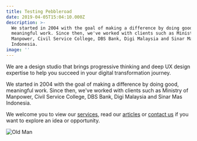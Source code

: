 ```yaml
---
title: Testing Pebbleroad
date: 2019-04-05T15:04:10.000Z
description: >-
  We started in 2004 with the goal of making a difference by doing good,
  meaningful work. Since then, we've worked with clients such as Ministry of
  Manpower, Civil Service College, DBS Bank, Digi Malaysia and Sinar Mas
  Indonesia.
image: ''
---
```

We are a design studio that brings progressive thinking and deep UX design expertise to help you succeed in your digital transformation journey.



We started in 2004 with the goal of making a difference by doing good, meaningful work. Since then, we've worked with clients such as Ministry of Manpower, Civil Service College, DBS Bank, Digi Malaysia and Sinar Mas Indonesia.



We welcome you to view our [services](https://www.pebbleroad.com/services), read our [articles](https://www.pebbleroad.com/articles) or [contact us](https://www.pebbleroad.com/contact) if you want to explore an idea or opportunity.



![Old Man](/img/about-direct-sourcing.jpg "Old Man")
